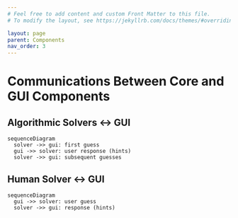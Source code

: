 ```yaml
---
# Feel free to add content and custom Front Matter to this file.
# To modify the layout, see https://jekyllrb.com/docs/themes/#overriding-theme-defaults

layout: page
parent: Components
nav_order: 3
---
```


# Communications Between Core and GUI Components

## Algorithmic Solvers ↔ GUI

```mermaid
sequenceDiagram
  solver ->> gui: first guess
  gui ->> solver: user response (hints)
  solver ->> gui: subsequent guesses
```

## Human Solver ↔ GUI

```mermaid
sequenceDiagram
  gui ->> solver: user guess
  solver ->> gui: response (hints)
```

